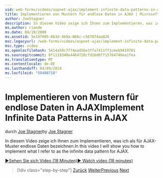 ```yaml
---
uid: web-forms/videos/aspnet-ajax/implement-infinite-data-patterns-in-ajax
title: Implementieren von Mustern für endlose Daten in AJAX | Microsoft-Dokumentation
author: JoeStagner
description: In diesem Video zeige ich Ihnen zum Implementieren, was ich als für AJAX-Muster endlose Daten bezeichnen.
ms.author: riande
ms.date: 04/10/2008
ms.assetid: 5e18f005-8b3d-4b9a-866c-c567874aa826
msc.legacyurl: /web-forms/videos/aspnet-ajax/implement-infinite-data-patterns-in-ajax
msc.type: video
ms.openlocfilehash: 5414a59c7f74ead56e3ffa7411ff1ceeb9419701
ms.sourcegitcommit: 0f1119340e4464720cfd16d0ff15764746ea1fea
ms.translationtype: MT
ms.contentlocale: de-DE
ms.lasthandoff: 04/09/2019
ms.locfileid: "59408718"
---
```

# <a name="implement-infinite-data-patterns-in-ajax"></a><span data-ttu-id="fe78f-103">Implementieren von Mustern für endlose Daten in AJAX</span><span class="sxs-lookup"><span data-stu-id="fe78f-103">Implement Infinite Data Patterns in AJAX</span></span>

<span data-ttu-id="fe78f-104">durch [Joe Stagner](https://github.com/JoeStagner)</span><span class="sxs-lookup"><span data-stu-id="fe78f-104">by [Joe Stagner](https://github.com/JoeStagner)</span></span>

<span data-ttu-id="fe78f-105">In diesem Video zeige ich Ihnen zum Implementieren, was ich als für AJAX-Muster endlose Daten bezeichnen.</span><span class="sxs-lookup"><span data-stu-id="fe78f-105">In this video I will show you how to implement what I refer to as the infinite data pattern for AJAX.</span></span>

[<span data-ttu-id="fe78f-106">&#9654;Sehen Sie sich Video (18 Minuten)</span><span class="sxs-lookup"><span data-stu-id="fe78f-106">&#9654; Watch video (18 minutes)</span></span>](https://channel9.msdn.com/Blogs/ASP-NET-Site-Videos/implement-infinite-data-patterns-in-ajax)

> [!div class="step-by-step"]
> <span data-ttu-id="fe78f-107">[Zurück](use-aspnet-ajax-cascading-drop-down-control-to-access-a-database.md)
> [Weiter](basic-aspnet-authentication-in-an-ajax-enabled-application.md)</span><span class="sxs-lookup"><span data-stu-id="fe78f-107">[Previous](use-aspnet-ajax-cascading-drop-down-control-to-access-a-database.md)
[Next](basic-aspnet-authentication-in-an-ajax-enabled-application.md)</span></span>
